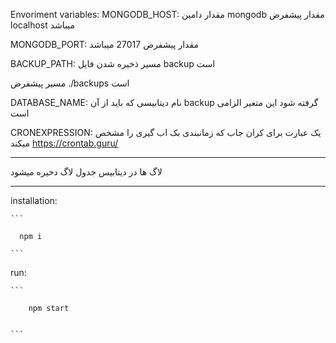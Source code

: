 Envoriment variables:
MONGODB_HOST:
 مقدار دامین mongodb
 مقدار پیشفرض localhost میباشد

MONGODB_PORT:
 مقدار پیشفرض 27017 میباشد

BACKUP_PATH:
 مسیر ذخیره شدن فایل backup است

 مسیر پیشفرض ./backups است

DATABASE_NAME:
 نام دیتابیسی که باید از آن backup گرفته شود
 این متغیر الزامی است

CRONEXPRESSION: 
 یک عبارت برای کران جاب که زمانبندی بک اب گیری را مشخص میکند
 https://crontab.guru/


-----------------------------------------------------

لاگ ها در دیتابیس جدول لاگ دخیره میشود

------------------------------------------------------


installation:
    
    ```

      npm i

    ```

run: 

    ```

        npm start


    ```